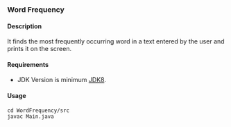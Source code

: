 ### Word Frequency
#### Description
It finds the most frequently occurring word in a text entered by the user and prints it on the screen.

#### Requirements
- JDK Version is minimum [JDK8](https://www.oracle.com/tr/java/technologies/downloads/).

#### Usage
```
cd WordFrequency/src
javac Main.java
```